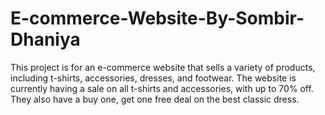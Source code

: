 # E-commerce-Website-By-Sombir-Dhaniya
This project is for an e-commerce website that sells a variety of products, including t-shirts, accessories, dresses, and footwear. The website is currently having a sale on all t-shirts and accessories, with up to 70% off. They also have a buy one, get one free deal on the best classic dress. 
